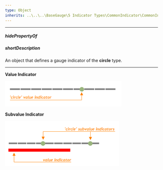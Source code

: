 ```yaml
---
type: Object
inherits: ..\..\..\BaseGauge\5 Indicator Types\CommonIndicator\CommonIndicator.md
---
```

---
##### hidePropertyOf

##### shortDescription
An object that defines a gauge indicator of the **circle** type.

---
**Value Indicator**

![Circle Gauge Value Indicator DevExtreme](/images/ChartJS/CircleValueIndicator.png)

**Subvalue Indicator**

![Circle Gauge Subvalue Indicator DevExtreme](/images/ChartJS/CircleSubvalueIndicator.png)